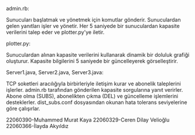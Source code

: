 admin.rb:

Sunucuları başlatmak ve yönetmek için komutlar gönderir.
Sunuculardan gelen yanıtları işler ve yönetir.
Her 5 saniyede bir sunuculardan kapasite verilerini talep eder ve plotter.py'ye iletir.

plotter.py:

Sunuculardan alınan kapasite verilerini kullanarak dinamik bir doluluk grafiği oluşturur.
Kapasite bilgilerini 5 saniyede bir güncelleyerek görselleştirir.

Server1.java, Server2.java, Server3.java:

TCP soketleri aracılığıyla birbirleriyle iletişim kurar ve abonelik taleplerini işlerler.
admin.rb tarafından gönderilen kapasite sorgularına yanıt verirler.
Abone olma (SUBS), abonelikten çıkma (DEL) ve güncelleme işlemlerini desteklerler.
dist_subs.conf dosyasından okunan hata tolerans seviyelerine göre çalışırlar.

22060390-Muhammed Murat Kaya
22060329-Ceren Dilay Velioğlu
22060366-İlayda Akyıldız
